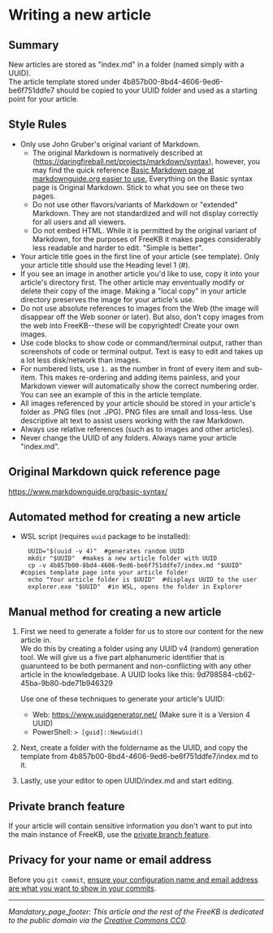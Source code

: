 # Writing a new article

## Summary
New articles are stored as "index.md" in a folder (named simply with a UUID).  
The article template stored under 4b857b00-8bd4-4606-9ed6-be6f751ddfe7 should be copied to your UUID folder and used as a starting point for your article.

## Style Rules
- Only use John Gruber's original variant of Markdown.
    - The original Markdown is normatively described at (https://daringfireball.net/projects/markdown/syntax), however, you may find the quick reference [Basic Markdown page at markdownguide.org easier to use.](https://www.markdownguide.org/basic-syntax/)  Everything on the Basic syntax page is Original Markdown.  Stick to what you see on these two pages.
    - Do not use other flavors/variants of Markdown or "extended" Markdown.  They are not standardized and will not display correctly for all users and all viewers.
    - Do not embed HTML.  While it is permitted by the original variant of Markdown, for the purposes of FreeKB it makes pages considerably less readable and harder to edit.  "Simple is better".
- Your article title goes in the first line of your article (see template).  Only your article title should use the Heading level 1 (#).
- If you see an image in another article you'd like to use, copy it into your article's directory first.  The other article may enventually modify or delete their copy of the image.  Making a "local copy" in your article directory preserves the image for your article's use.
- Do not use absolute references to images from the Web (the image will disappear off the Web sooner or later).  But also, don't copy images from the web into FreeKB--these will be copyrighted!  Create your own images.  
- Use code blocks to show code or command/terminal output, rather than screenshots of code or terminal output.  Text is easy to edit and takes up a lot less disk/network than images.
- For numbered lists, use `1.` as the number in front of every item and sub-item.  This makes re-ordering and adding items painless, and your Markdown viewer will automatically show the correct numbering order.  You can see an example of this in the article template.
- All images referenced by your article should be stored in your article's folder as .PNG files (not .JPG).  PNG files are small and loss-less.  Use descriptive alt text to assist users working with the raw Markdown.
- Always use relative references (such as to images and other articles).
- Never change the UUID of any folders.  Always name your article "index.md".

## Original Markdown quick reference page
https://www.markdownguide.org/basic-syntax/

## Automated method for creating a new article
- WSL script (requires `uuid` package to be installed):
    
        UUID="$(uuid -v 4)"  #generates random UUID
        mkdir "$UUID"  #makes a new article folder with UUID
        cp -v 4b857b00-8bd4-4606-9ed6-be6f751ddfe7/index.md "$UUID"  #copies template page into your article folder
        echo "Your article folder is $UUID"  #displays UUID to the user
        explorer.exe "$UUID"  #in WSL, opens the folder in Explorer

## Manual method for creating a new article
1. First we need to generate a folder for us to store our content for the new article in.  
We do this by creating a folder using any UUID v4 (random) generation tool.  We will give us a five part alphanumeric identifier that is guarunteed to be both permanent and non-conflicting with any other article in the knowledgebase.  A UUID looks like this: 9d798584-cb62-45ba-9b80-bde71b946329

    Use one of these techniques to generate your article's UUID:
    - Web:   https://www.uuidgenerator.net/ (Make sure it is a Version 4 UUID)
    - PowerShell: ``> [guid]::NewGuid()``
1. Next, create a folder with the foldername as the UUID, and copy the template from 4b857b00-8bd4-4606-9ed6-be6f751ddfe7/index.md to it.
1. Lastly, use your editor to open UUID/index.md and start editing.

## Private branch feature
If your article will contain sensitive information you don't want to put into the main instance of FreeKB, use the [private branch feature](../7ad7eca0-9a4a-4ecd-95a6-b6eff8d0116c/index.md).

## Privacy for your name or email address
Before you `git commit`, [ensure your configuration name and email address are what you want to show in your commits](./05771c30-f03e-4dbb-8aee-ea0c57545626/index.md).
    

***
_Mandatory_page_footer: This article and the rest of the FreeKB is dedicated to the public domain via the [Creative Commons CC0](../LICENSE.md)._



